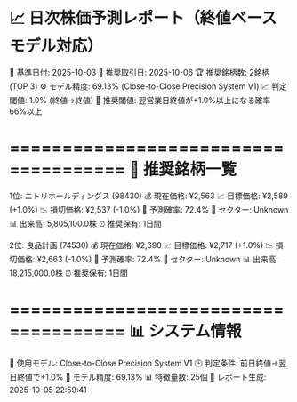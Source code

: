 📈 日次株価予測レポート（終値ベースモデル対応）
=====================================

📅 基準日付: 2025-10-03
📅 推奨取引日: 2025-10-06
🏆 推奨銘柄数: 2銘柄 (TOP 3)
⚙️ モデル精度: 69.13% (Close-to-Close Precision System V1)
📈 判定閾値: 1.0% (終値→終値)
🎯 推奨閾値: 翌営業日終値が+1.0%以上になる確率 66%以上

=====================================
🎯 推奨銘柄一覧
=====================================

1位: ニトリホールディングス (98430)
  💰 現在価格: ¥2,563
  📈 目標価格: ¥2,589 (+1.0%)
  📉 損切価格: ¥2,537 (-1.0%)
  🎯 予測確率: 72.4%
  🏢 セクター: Unknown
  📊 出来高: 5,805,100.0株
  ⏰ 推奨保有: 1日間

2位: 良品計画 (74530)
  💰 現在価格: ¥2,690
  📈 目標価格: ¥2,717 (+1.0%)
  📉 損切価格: ¥2,663 (-1.0%)
  🎯 予測確率: 72.4%
  🏢 セクター: Unknown
  📊 出来高: 18,215,000.0株
  ⏰ 推奨保有: 1日間

=====================================
📊 システム情報
=====================================
🤖 使用モデル: Close-to-Close Precision System V1
🕒 判定条件: 前日終値→翌日終値で+1.0%
🎯 モデル精度: 69.13%
📊 特徴量数: 25個
📅 レポート生成: 2025-10-05 22:59:41
